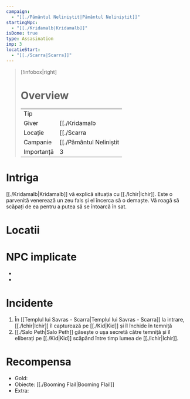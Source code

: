 ```yaml
---
campaign:
  - "[[./Pământul Neliniștit|Pământul Neliniștit]]"
startingNpc:
  - "[[./Kridamalb|Kridamalb]]"
isDone: true
type: Assasination
imp: 3
locatieStart:
  - "[[./Scarra|Scarra]]"
---
```



>[!infobox|right]
> # Overview
> | | | 
> |-|-|
> | Tip||
> |Giver|[[./Kridamalb|Kridamalb]]|
> |Locație| [[./Scarra|Scarra]]|
> |Campanie|[[./Pământul Neliniștit|Pământul Neliniștit]]|
> | Importanță| 3|

# Intriga

[[./Kridamalb|Kridamalb]] vă explică situația cu [[./Ichir|Ichir]]. Este o parvenită venerează un zeu fals și el încerca să o demaște. Vă roagă să scăpați de ea pentru a putea să se întoarcă în sat.

# Locatii
<div><ul class="dataview list-view-ul"></ul></div>

# NPC implicate
<div><ul class="dataview list-view-ul"><li><span></span></li><li><span></span></li></ul></div>

# Incidente

1. În [[Templul lui Savras - Scarra|Templul lui Savras - Scarra]] la intrare, [[./Ichir|Ichir]] îl capturează pe [[./Kid|Kid]] și îl închide în temniță
2. [[./Salo Peth|Salo Peth]] găsește o ușa secretă către temniță și îl eliberați pe [[./Kid|Kid]] scăpând între timp lumea de [[./Ichir|Ichir]]. 

# Recompensa

- Gold: 
- Obiecte: [[./Booming Flail|Booming Flail]]
- Extra: